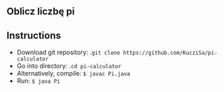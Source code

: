 ## Oblicz liczbę pi

## Instructions
* Download git repository: .`git clone https://github.com/KucziSa/pi-calculator`
* Go into directory: .`cd pi-calculator`
* Alternatively, compile: `$ javac Pi.java`
* Run: `$ java Pi` 
